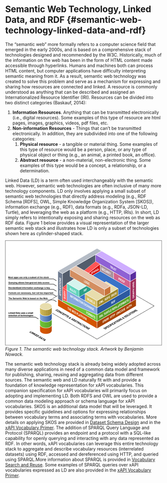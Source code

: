 # Semantic Web Technology, Linked Data, and RDF {#semantic-web-technology-linked-data-and-rdf}

The “semantic web” more formally refers to a computer science field that emerged in the early 2000s, and is based on a comprehensive stack of technologies designed and recommended by the W3C. Historically, much of the information on the web has been in the form of HTML content made accessible through hyperlinks. Humans and machines both can process HTML content, but computer applications have difficulty interpreting semantic meaning from it. As a result, semantic web technology was created to solve this problem and serve as a mechanism for expressing and sharing how resources are connected and linked. A resource is commonly understood as anything that can be described and assigned an Internationalized Resource Identifier (IRI). Resources can be divided into two distinct categories (Baskauf, 2014):

1.  **Information Resources**. Anything that can be transmitted electronically (i.e., digital resources). Some examples of this type of resource are html pages, images, graphics, videos, pdf files, etc.
2.  **Non-information Resources** - Things that can’t be transmitted electronically. In addition, they are subdivided into one of the following categories:
    1.  **Physical resource** - a tangible or material thing. Some examples of this type of resource would be a person, place, or any type of physical object or thing (e.g., an animal, a printed book, an office).
    2.  **Abstract resource** - a non-material, non-electronic thing. Some examples of this type would be a concept, a relationship, or a determination.

Linked Data (LD) is a term often used interchangeably with the semantic web. However, semantic web technologies are often inclusive of many more technology components. LD only involves applying a small subset of semantic web technologies that directly address modeling (e.g., RDF Schema [RDFS], OWL, Simple Knowledge Organization System [SKOS]), information exchange (e.g., RDF), data formats (e.g., RDFa, JSON-LD, Turtle), and leveraging the web as a platform (e.g., HTTP, IRIs). In short, LD simply refers to intentionally exposing and sharing resources on the web as RDF data. Figure 1 below provides a visual representation of the larger semantic web stack and illustrates how LD is only a subset of technologies shown here as cylinder-shaped stack.

![semantic_web_technology_stack.png](../assets/semanticweb_technology_stack.png)
*Figure 1\. The semantic web technology stack. Artwork by Benjamin Nowack.*

The semantic web technology stack is already being widely adopted across many diverse applications in need of a common data model and framework for publishing, sharing, reusing and aggregating data from different sources. The semantic web and LD naturally fit with and provide a foundation of knowledge representation for xAPI vocabularies. This companion specification for xAPI vocabularies will primarily focus on adopting and implementing LD. Both RDFS and OWL are used to provide a common data modeling approach or schema language for xAPI vocabularies. SKOS is an additional data model that will be leveraged. It provides specific guidelines and options for expressing relationships between vocabulary terms and associating terms with vocabularies. More details on applying SKOS are provided in [Dataset Schema Design](../dataset_schema_design/alignment_with_skos.md) and in the [xAPI Vocabulary Primer](https://adl.gitbooks.io/experience-xapi-vocabulary-primer/content/). The addition of SPARQL Query Language and Protocol (SPARQL) provides an endpoint and a protocol with a SQL-like capability for openly querying and interacting with any data represented as RDF. In other words, xAPI vocabularies can leverage this entire technology stack to aggregate and describe vocabulary resources (interrelated datasets) using RDF, accessed and dereferenced using HTTP, and queried using SPARQL.More information about SPARQL is provided in [Vocabulary Search and Reuse](../vocabulary_search_and_reuse.md).
 Some examples of SPARQL queries over xAPI vocabularies expressed as LD are also provided in the [xAPI Vocabulary Primer](https://adl.gitbooks.io/experience-xapi-vocabulary-primer/content/).